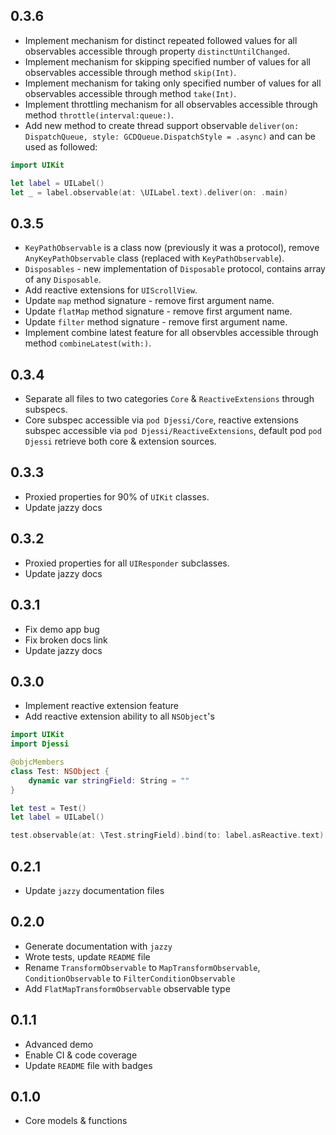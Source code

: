0.3.6
---------

* Implement mechanism for distinct repeated followed values for all observables accessible through property `distinctUntilChanged`.
* Implement mechanism for skipping specified number of values for all observables accessible through method `skip(Int)`.
* Implement mechanism for taking only specified number of values for all observables accessible through method `take(Int)`.
* Implement throttling mechanism for all observables accessible through method `throttle(interval:queue:)`.
* Add new method to create thread support observable `deliver(on: DispatchQueue, style: GCDQueue.DispatchStyle = .async)` and can be used as followed:

```swift
import UIKit

let label = UILabel()
let _ = label.observable(at: \UILabel.text).deliver(on: .main)
```

0.3.5
---------

* `KeyPathObservable` is a class now (previously it was a protocol), remove `AnyKeyPathObservable` class (replaced with `KeyPathObservable`).
*  `Disposables` - new implementation of `Disposable` protocol, contains array of any `Disposable`.
* Add reactive extensions for `UIScrollView`.
* Update `map` method signature - remove first argument name.
* Update `flatMap` method signature - remove first argument name.
* Update `filter` method signature - remove first argument name.
* Implement combine latest feature for all observbles accessible through method `combineLatest(with:)`.

0.3.4
---------

* Separate all files to two categories `Core` & `ReactiveExtensions` through subspecs.
* Core subspec accessible via `pod Djessi/Core`, reactive extensions subspec accessible via `pod Djessi/ReactiveExtensions`, default pod `pod Djessi` retrieve both core & extension sources.

0.3.3
---------

* Proxied properties for 90% of `UIKit` classes.
* Update jazzy docs

0.3.2
---------

* Proxied properties for all `UIResponder` subclasses.
* Update jazzy docs

0.3.1
---------

* Fix demo app bug
* Fix broken docs link
* Update jazzy docs

0.3.0
---------

* Implement reactive extension feature
* Add reactive extension ability to all `NSObject`'s

```swift
import UIKit
import Djessi

@objcMembers
class Test: NSObject {
    dynamic var stringField: String = ""
}

let test = Test()
let label = UILabel()

test.observable(at: \Test.stringField).bind(to: label.asReactive.text)
```

0.2.1
---------

* Update `jazzy` documentation files

0.2.0
---------

* Generate documentation with `jazzy`
* Wrote tests, update `README` file
* Rename `TransformObservable` to `MapTransformObservable`, `ConditionObservable` to `FilterConditionObservable`
* Add `FlatMapTransformObservable` observable type

0.1.1
---------

* Advanced demo
* Enable CI & code coverage
* Update `README` file with badges

0.1.0
---------

* Core models & functions
